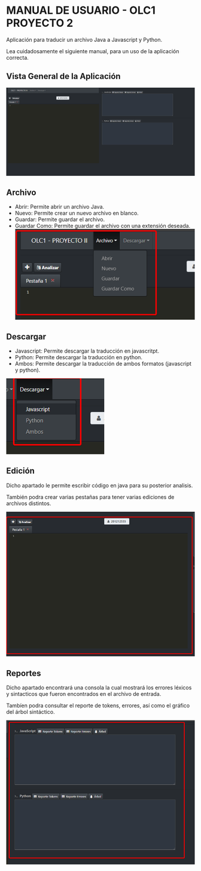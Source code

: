 # MANUAL DE USUARIO - OLC1 PROYECTO 2

Aplicación para traducir un archivo Java a Javascript y Python.

Lea cuidadosamente el siguiente manual, para un uso de la aplicación correcta.

## Vista General de la Aplicación

![Pantalla Principal](./Recursos/1.png)

## Archivo

* Abrir: Permite abrir un archivo Java.
* Nuevo: Permite crear un nuevo archivo en blanco.
* Guardar: Permite guardar el archivo.
* Guardar Como: Permite guardar el archivo con una extensión deseada.
![Menú Archivo](./Recursos/2.png)

## Descargar

* Javascript: Permite descargar la traducción en javascritpt.
* Python: Permite descargar la traducción en python.
* Ambos: Permite descargar la traducción de ambos formatos (javascript y python).

![Menú Descargar](./Recursos/3.png)

## Edición

Dicho apartado le permite escribir código en java para su posterior analisis.

También podra crear varias pestañas para tener varias ediciones de archivos distintos.

![Reportes](./Recursos/5.png)

## Reportes

Dicho apartado encontrará una consola la cual mostrará los errores léxicos y sintacticos que fueron encontrados en el archivo de entrada.

Tambíen podra consultar el reporte de tokens, errores, así como el gráfico del árbol sintáctico.

![Reportes](./Recursos/4.png)